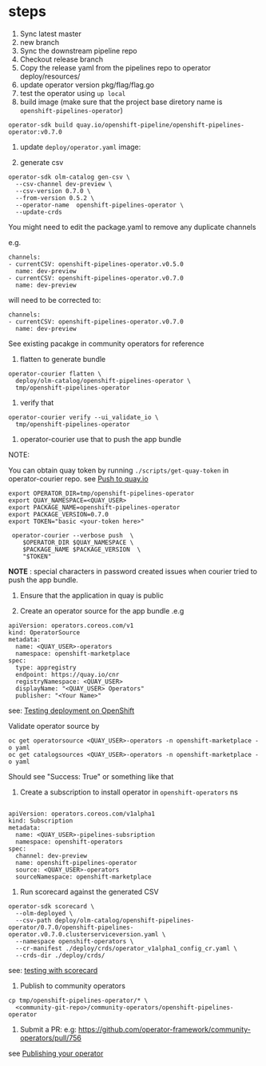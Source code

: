 # steps

1. Sync latest master
1. new branch
1. Sync the downstream pipeline repo
1. Checkout release branch
1. Copy the release yaml from the pipelines repo to operator
   deploy/resources/<version>
1. update operator version pkg/flag/flag.go
1. test the operator using `up local`
1. build image (make sure that the project base diretory name is `openshift-pipelines-operator`)

  ```
  operator-sdk build quay.io/openshift-pipeline/openshift-pipelines-operator:v0.7.0

  ```

1. update `deploy/operator.yaml` image:

1. generate csv

  ```
  operator-sdk olm-catalog gen-csv \
    --csv-channel dev-preview \
    --csv-version 0.7.0 \
    --from-version 0.5.2 \
    --operator-name  openshift-pipelines-operator \
    --update-crds
  ```

You might  need  to edit the package.yaml to remove any duplicate channels

e.g.
  ```
  channels:
  - currentCSV: openshift-pipelines-operator.v0.5.0
    name: dev-preview
  - currentCSV: openshift-pipelines-operator.v0.7.0
    name: dev-preview
  ```

will need to be corrected to:

```
channels:
- currentCSV: openshift-pipelines-operator.v0.7.0
  name: dev-preview
```

See existing pacakge in community operators for reference


1. flatten  to generate bundle
```
operator-courier flatten \
  deploy/olm-catalog/openshift-pipelines-operator \
  tmp/openshift-pipelines-operator
```
1. verify that
```
operator-courier verify --ui_validate_io \
  tmp/openshift-pipelines-operator
```

1. operator-courier use that to push the app bundle

NOTE:

You can obtain quay token by running `./scripts/get-quay-token` in
operator-courier repo. see [Push to quay.io](https://github.com/operator-framework/community-operators/blob/master/docs/testing-operators.md#push-to-quayio)

```
export OPERATOR_DIR=tmp/openshift-pipelines-operator
export QUAY_NAMESPACE=<QUAY_USER>
export PACKAGE_NAME=openshift-pipelines-operator
export PACKAGE_VERSION=0.7.0
export TOKEN="basic <your-token here>"
```

```
 operator-courier --verbose push  \
    $OPERATOR_DIR $QUAY_NAMESPACE \
    $PACKAGE_NAME $PACKAGE_VERSION  \
    "$TOKEN"
```
**NOTE** : special characters in password created issues when courier tried to
push the app bundle.

1. Ensure that the application in quay is public


1. Create an operator source for the app bundle .e.g

```
apiVersion: operators.coreos.com/v1
kind: OperatorSource
metadata:
  name: <QUAY_USER>-operators
  namespace: openshift-marketplace
spec:
  type: appregistry
  endpoint: https://quay.io/cnr
  registryNamespace: <QUAY_USER>
  displayName: "<QUAY_USER> Operators"
  publisher: "<Your Name>"
```
see: [Testing deployment on OpenShift](https://github.com/operator-framework/community-operators/blob/master/docs/testing-operators.md#testing-operator-deployment-on-openshift)

Validate operator source by
```
oc get operatorsource <QUAY_USER>-operators -n openshift-marketplace -o yaml
oc get catalogsources <QUAY_USER>-operators -n openshift-marketplace -o yaml

```

Should see "Success: True" or something like that


1. Create a subscription to install operator in `openshift-operators` ns
```

apiVersion: operators.coreos.com/v1alpha1
kind: Subscription
metadata:
  name: <QUAY_USER>-pipelines-subsription
  namespace: openshift-operators
spec:
  channel: dev-preview
  name: openshift-pipelines-operator
  source: <QUAY_USER>-operators
  sourceNamespace: openshift-marketplace

```

1. Run scorecard against the generated CSV

```
operator-sdk scorecard \
  --olm-deployed \
  --csv-path deploy/olm-catalog/openshift-pipelines-operator/0.7.0/openshift-pipelines-operator.v0.7.0.clusterserviceversion.yaml \
  --namespace openshift-operators \
  --cr-manifest ./deploy/crds/operator_v1alpha1_config_cr.yaml \
  --crds-dir ./deploy/crds/

```

see: [testing with scorecard](https://github.com/operator-framework/community-operators/blob/master/docs/testing-operators.md#testing-with-scorecard)

1. Publish to community operators
```
cp tmp/openshift-pipelines-operator/* \
  <community-git-repo>/community-operators/openshift-pipelines-operator
```

1. Submit a PR: e.g: https://github.com/operator-framework/community-operators/pull/756

see [Publishing your operator](https://github.com/operator-framework/community-operators/blob/master/docs/contributing.md#package-your-operator)
